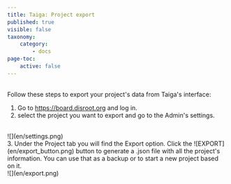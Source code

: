 ```yaml
---
title: Taiga: Project export
published: true
visible: false
taxonomy:
    category:
        - docs
page-toc:
    active: false
---
```


<br>
Follow these steps to export your project's data from Taiga's interface:

1. Go to https://board.disroot.org and log in.
2. select the project you want to export and go to the Admin's settings.

<br>
![](en/settings.png)
<br>
3. Under the Project tab you will find the Export option. Click the ![EXPORT](en/export_button.png) button to generate a .json file with all the project's information. You can use that as a backup or to start a new project based on it.

<br>
![](en/export.png)
<br>
